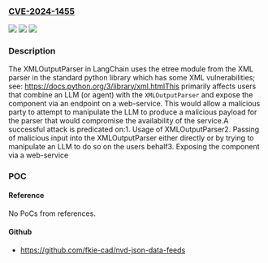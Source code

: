 ### [CVE-2024-1455](https://cve.mitre.org/cgi-bin/cvename.cgi?name=CVE-2024-1455)
![](https://img.shields.io/static/v1?label=Product&message=langchain-ai%2Flangchain&color=blue)
![](https://img.shields.io/static/v1?label=Version&message=unspecified%3C%3D%20latest%20&color=brighgreen)
![](https://img.shields.io/static/v1?label=Vulnerability&message=CWE-776%20Improper%20Restriction%20of%20Recursive%20Entity%20References%20in%20DTDs&color=brighgreen)

### Description

The XMLOutputParser in LangChain uses the etree module from the XML parser in the standard python library which has some XML vulnerabilities; see: https://docs.python.org/3/library/xml.htmlThis primarily affects users that combine an LLM (or agent) with the `XMLOutputParser` and expose the component via an endpoint on a web-service. This would allow a malicious party to attempt to manipulate the LLM to produce a malicious payload for the parser that would compromise the availability of the service.A successful attack is predicated on:1. Usage of XMLOutputParser2. Passing of malicious input into the XMLOutputParser either directly or by trying to manipulate an LLM to do so on the users behalf3. Exposing the component via a web-service

### POC

#### Reference
No PoCs from references.

#### Github
- https://github.com/fkie-cad/nvd-json-data-feeds

